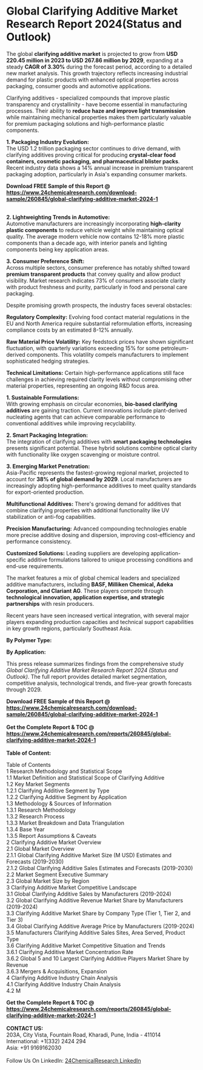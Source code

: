 <h1>Global Clarifying Additive Market Research Report 2024(Status and Outlook)</h1><p>The global <strong>clarifying additive market</strong> is projected to grow from <strong>USD 220.45 million in 2023 to USD 267.86 million by 2029</strong>, expanding at a steady <strong>CAGR of 3.30%</strong> during the forecast period, according to a detailed new market analysis. This growth trajectory reflects increasing industrial demand for plastic products with enhanced optical properties across packaging, consumer goods and automotive applications.</p><p>Clarifying additives - specialized compounds that improve plastic transparency and crystallinity - have become essential in manufacturing processes. Their ability to <strong>reduce haze and improve light transmission</strong> while maintaining mechanical properties makes them particularly valuable for premium packaging solutions and high-performance plastic components.</p><p><strong>1. Packaging Industry Evolution:</strong><br>
The USD 1.2 trillion packaging sector continues to drive demand, with clarifying additives proving critical for producing <strong>crystal-clear food containers, cosmetic packaging, and pharmaceutical blister packs</strong>. Recent industry data shows a 14% annual increase in premium transparent packaging adoption, particularly in Asia's expanding consumer markets.</p><div><b>Download FREE Sample of this Report @ 
            <a href="https://www.24chemicalresearch.com/download-sample/260845/global-clarifying-additive-market-2024-1">
            https://www.24chemicalresearch.com/download-sample/260845/global-clarifying-additive-market-2024-1</a></b></div><br><p><strong>2. Lightweighting Trends in Automotive:</strong><br>
Automotive manufacturers are increasingly incorporating <strong>high-clarity plastic components</strong> to reduce vehicle weight while maintaining optical quality. The average modern vehicle now contains 12-18% more plastic components than a decade ago, with interior panels and lighting components being key application areas.</p><p><strong>3. Consumer Preference Shift:</strong><br>
Across multiple sectors, consumer preference has notably shifted toward <strong>premium transparent products</strong> that convey quality and allow product visibility. Market research indicates 73% of consumers associate clarity with product freshness and purity, particularly in food and personal care packaging.</p><p>Despite promising growth prospects, the industry faces several obstacles:</p><p><strong>Regulatory Complexity:</strong> Evolving food contact material regulations in the EU and North America require substantial reformulation efforts, increasing compliance costs by an estimated 8-12% annually.</p><p><strong>Raw Material Price Volatility:</strong> Key feedstock prices have shown significant fluctuation, with quarterly variations exceeding 15% for some petroleum-derived components. This volatility compels manufacturers to implement sophisticated hedging strategies.</p><p><strong>Technical Limitations:</strong> Certain high-performance applications still face challenges in achieving required clarity levels without compromising other material properties, representing an ongoing R&amp;D focus area.</p><p><strong>1. Sustainable Formulations:</strong><br>
With growing emphasis on circular economies, <strong>bio-based clarifying additives</strong> are gaining traction. Current innovations include plant-derived nucleating agents that can achieve comparable performance to conventional additives while improving recyclability.</p><p><strong>2. Smart Packaging Integration:</strong><br>
The integration of clarifying additives with <strong>smart packaging technologies</strong> presents significant potential. These hybrid solutions combine optical clarity with functionality like oxygen scavenging or moisture control.</p><p><strong>3. Emerging Market Penetration:</strong><br>
Asia-Pacific represents the fastest-growing regional market, projected to account for <strong>38% of global demand by 2029</strong>. Local manufacturers are increasingly adopting high-performance additives to meet quality standards for export-oriented production.</p><p><strong>Multifunctional Additives:</strong> There's growing demand for additives that combine clarifying properties with additional functionality like UV stabilization or anti-fog capabilities.</p><p><strong>Precision Manufacturing:</strong> Advanced compounding technologies enable more precise additive dosing and dispersion, improving cost-efficiency and performance consistency.</p><p><strong>Customized Solutions:</strong> Leading suppliers are developing application-specific additive formulations tailored to unique processing conditions and end-use requirements.</p><p>The market features a mix of global chemical leaders and specialized additive manufacturers, including <strong>BASF, Milliken Chemical, Adeka Corporation, and Clariant AG</strong>. These players compete through <strong>technological innovation, application expertise, and strategic partnerships</strong> with resin producers.</p><p>Recent years have seen increased vertical integration, with several major players expanding production capacities and technical support capabilities in key growth regions, particularly Southeast Asia.</p><p><strong>By Polymer Type:</strong></p><p><strong>By Application:</strong></p><p>This press release summarizes findings from the comprehensive study <em>Global Clarifying Additive Market Research Report 2024 (Status and Outlook)</em>. The full report provides detailed market segmentation, competitive analysis, technological trends, and five-year growth forecasts through 2029.</p><div><b>Download FREE Sample of this Report @ 
            <a href="https://www.24chemicalresearch.com/download-sample/260845/global-clarifying-additive-market-2024-1">
            https://www.24chemicalresearch.com/download-sample/260845/global-clarifying-additive-market-2024-1</a></b></div><br><div><b>Get the Complete Report & TOC @ 
            <a href="https://www.24chemicalresearch.com/reports/260845/global-clarifying-additive-market-2024-1">
            https://www.24chemicalresearch.com/reports/260845/global-clarifying-additive-market-2024-1</a></b></div><br>
            <b>Table of Content:</b><p>Table of Contents<br />
1 Research Methodology and Statistical Scope<br />
1.1 Market Definition and Statistical Scope of Clarifying Additive<br />
1.2 Key Market Segments<br />
1.2.1 Clarifying Additive Segment by Type<br />
1.2.2 Clarifying Additive Segment by Application<br />
1.3 Methodology & Sources of Information<br />
1.3.1 Research Methodology<br />
1.3.2 Research Process<br />
1.3.3 Market Breakdown and Data Triangulation<br />
1.3.4 Base Year<br />
1.3.5 Report Assumptions & Caveats<br />
2 Clarifying Additive Market Overview<br />
2.1 Global Market Overview<br />
2.1.1 Global Clarifying Additive Market Size (M USD) Estimates and Forecasts (2019-2030)<br />
2.1.2 Global Clarifying Additive Sales Estimates and Forecasts (2019-2030)<br />
2.2 Market Segment Executive Summary<br />
2.3 Global Market Size by Region<br />
3 Clarifying Additive Market Competitive Landscape<br />
3.1 Global Clarifying Additive Sales by Manufacturers (2019-2024)<br />
3.2 Global Clarifying Additive Revenue Market Share by Manufacturers (2019-2024)<br />
3.3 Clarifying Additive Market Share by Company Type (Tier 1, Tier 2, and Tier 3)<br />
3.4 Global Clarifying Additive Average Price by Manufacturers (2019-2024)<br />
3.5 Manufacturers Clarifying Additive Sales Sites, Area Served, Product Type<br />
3.6 Clarifying Additive Market Competitive Situation and Trends<br />
3.6.1 Clarifying Additive Market Concentration Rate<br />
3.6.2 Global 5 and 10 Largest Clarifying Additive Players Market Share by Revenue<br />
3.6.3 Mergers & Acquisitions, Expansion<br />
4 Clarifying Additive Industry Chain Analysis<br />
4.1 Clarifying Additive Industry Chain Analysis<br />
4.2 M</p><div><b>Get the Complete Report & TOC @ 
            <a href="https://www.24chemicalresearch.com/reports/260845/global-clarifying-additive-market-2024-1">
            https://www.24chemicalresearch.com/reports/260845/global-clarifying-additive-market-2024-1</a></b></div><br><b>CONTACT US:</b><br>
            203A, City Vista, Fountain Road, Kharadi, Pune, India - 411014<br>
            International: +1(332) 2424 294<br>
            Asia: +91 9169162030 <br><br>
            Follow Us On LinkedIn: <a href="https://www.linkedin.com/company/24chemicalresearch/">24ChemicalResearch LinkedIn</a>